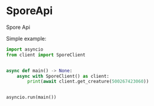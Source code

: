 # SporeApi
Spore Api


Simple example:
```py
import asyncio
from client import SporeClient


async def main() -> None:
    async with SporeClient() as client:
        print(await client.get_creature(500267423060))


asyncio.run(main())
```

